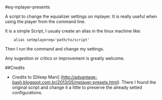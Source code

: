 #eq-mplayer-presents

A script to change the equializer settings on mplayer. It is really useful when using the player from the command line.

It is a simple Script, I usualy create an alias in the linux machine like: 

```
    alias setmplayereq='path/to/script'
```

Then I run the command and change my settings.

Any sugestion or critics or improvement is greatly welcome.


##Credits
* Credits to [Dileep Mani] (http://advantage-bash.blogspot.com.br/2013/05/mplayer-presets.html). There I found the original script and change it a little to preserve the already setted configurations.
